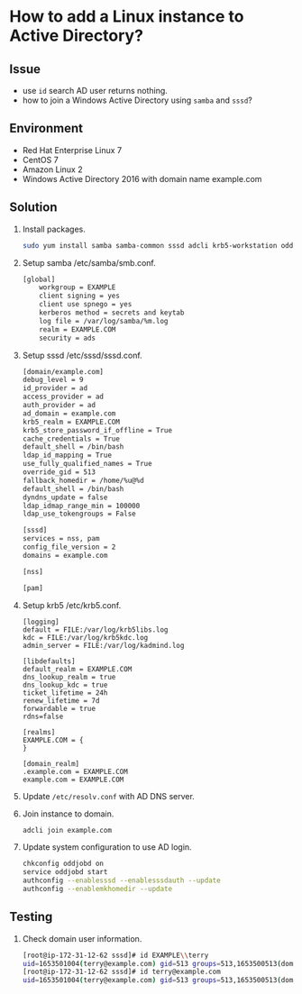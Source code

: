 # How to add a Linux instance to Active Directory?

## Issue

- use `id` search AD user returns nothing.
- how to join a Windows Active Directory using `samba` and `sssd`?

## Environment

- Red Hat Enterprise Linux 7
- CentOS 7
- Amazon Linux 2
- Windows Active Directory 2016 with domain name example.com

## Solution

1. Install packages.

    ```bash
    sudo yum install samba samba-common sssd adcli krb5-workstation oddjob oddjob-mkhomedir authconfig
    ```

2. Setup samba /etc/samba/smb.conf.

    ```bash
    [global]
        workgroup = EXAMPLE
        client signing = yes
        client use spnego = yes
        kerberos method = secrets and keytab
        log file = /var/log/samba/%m.log
        realm = EXAMPLE.COM
        security = ads
    ```

3. Setup sssd /etc/sssd/sssd.conf.

    ```bash
    [domain/example.com]
    debug_level = 9
    id_provider = ad
    access_provider = ad
    auth_provider = ad
    ad_domain = example.com
    krb5_realm = EXAMPLE.COM
    krb5_store_password_if_offline = True
    cache_credentials = True
    default_shell = /bin/bash
    ldap_id_mapping = True
    use_fully_qualified_names = True
    override_gid = 513
    fallback_homedir = /home/%u@%d
    default_shell = /bin/bash
    dyndns_update = false
    ldap_idmap_range_min = 100000
    ldap_use_tokengroups = False

    [sssd]
    services = nss, pam
    config_file_version = 2
    domains = example.com

    [nss]

    [pam]
    ```

4. Setup krb5 /etc/krb5.conf.

    ```/bash
    [logging]
    default = FILE:/var/log/krb5libs.log
    kdc = FILE:/var/log/krb5kdc.log
    admin_server = FILE:/var/log/kadmind.log

    [libdefaults]
    default_realm = EXAMPLE.COM
    dns_lookup_realm = true
    dns_lookup_kdc = true
    ticket_lifetime = 24h
    renew_lifetime = 7d
    forwardable = true
    rdns=false

    [realms]
    EXAMPLE.COM = {
    }

    [domain_realm]
    .example.com = EXAMPLE.COM
    example.com = EXAMPLE.COM
    ```

5. Update `/etc/resolv.conf` with AD DNS server.

6. Join instance to domain.

    ```bash
    adcli join example.com
    ```

7. Update system configuration to use AD login.

    ```bash
    chkconfig oddjobd on
    service oddjobd start
    authconfig --enablesssd --enablesssdauth --update
    authconfig --enablemkhomedir --update
    ```

## Testing

1. Check domain user information.

    ```bash
    [root@ip-172-31-12-62 sssd]# id EXAMPLE\\terry
    uid=1653501004(terry@example.com) gid=513 groups=513,1653500513(domain users@example.com)
    [root@ip-172-31-12-62 sssd]# id terry@example.com
    uid=1653501004(terry@example.com) gid=513 groups=513,1653500513(domain users@example.com)
    ```
